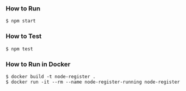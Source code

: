 
### How to Run

```shell
$ npm start
```

### How to Test

```shell
$ npm test
```


### How to Run in Docker

```shell
$ docker build -t node-register .
$ docker run -it --rm --name node-register-running node-register
```
